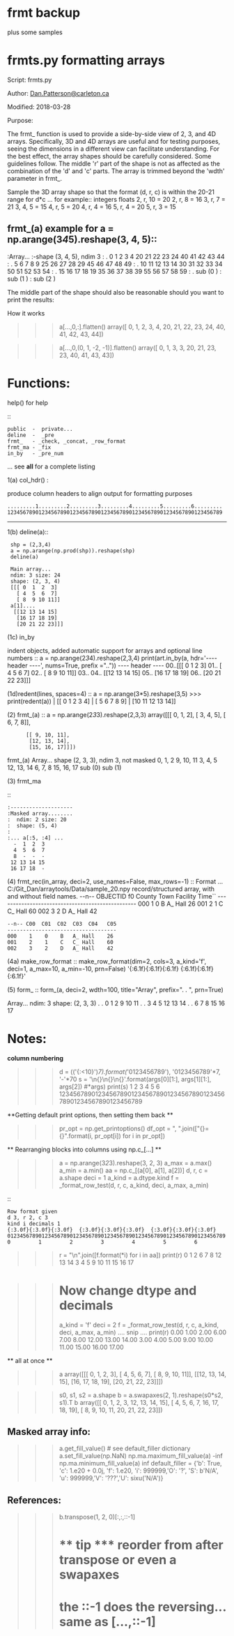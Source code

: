 # frmt backup

plus some samples


frmts.py  formatting arrays
===========================

Script:   frmts.py

Author:   Dan.Patterson@carleton.ca

Modified: 2018-03-28

Purpose:

  The frmt_ function is used to provide a side-by-side view of 2, 3, and 4D
  arrays.  Specifically, 3D and 4D arrays are useful and for testing
  purposes, seeing the dimensions in a different view can facilitate
  understanding.  For the best effect, the array shapes should be carefully
  considered. Some guidelines follow.  The middle 'r' part of the shape is
  not as affected as the combination of the 'd' and 'c' parts.  The array is
  trimmed beyond the 'wdth' parameter in frmt_.

  Sample the 3D array shape so that the format (d, r, c)
  is within the 20-21 range for d*c ... for example::
        integers          floats
        2, r, 10  = 20    2, r, 8 = 16
        3, r,  7  = 21    3, 4, 5 = 15
        4, r,  5  = 20    4, r, 4 = 16
        5, r,  4  = 20    5, r, 3 = 15


  frmt_(a)  example for a =  np.arange(3*4*5).reshape(3, 4, 5)::
  ---------------------------------------------------
  :Array...
  :-shape (3, 4, 5), ndim 3
  :  .  0  1  2  3  4    20 21 22 23 24    40 41 42 43 44
  :  .  5  6  7  8  9    25 26 27 28 29    45 46 47 48 49
  :  . 10 11 12 13 14    30 31 32 33 34    50 51 52 53 54
  :  . 15 16 17 18 19    35 36 37 38 39    55 56 57 58 59
  :  .   sub (0 )        : sub (1 )        : sub (2 )

  The middle part of the shape should also be reasonable should you want
  to print the results:

  How it works

  >>> a[...,0,:].flatten()
  array([ 0,  1,  2,  3,  4, 20, 21, 22, 23, 24, 40, 41, 42, 43, 44])

  >>> a[...,0,(0, 1, -2, -1)].flatten()
  array([ 0,  1,  3,  3, 20, 21, 23, 23, 40, 41, 43, 43])


Functions:
=========
help(<function name>) for help

::

    public  -  private...
    deline  -  _pre
    frmt_   - _check, _concat, _row_format
    frmt_ma - _fix
    in_by   - _pre_num

 ... see __all__ for a complete listing

1(a) col_hdr() :

produce column headers to align output for formatting purposes

``.........1.........2.........3.........4.........5.........6.........
123456789012345678901234567890123456789012345678901234567890123456789``

----------------------------------------------------------------------


1(b)  deline(a)::

     shp = (2,3,4)
     a = np.arange(np.prod(shp)).reshape(shp)
     deline(a)

     Main array...
     ndim: 3 size: 24
     shape: (2, 3, 4)
     [[[ 0  1  2  3]
       [ 4  5  6  7]
       [ 8  9 10 11]]
     a[1]....
      [[12 13 14 15]
       [16 17 18 19]
       [20 21 22 23]]]

(1c) in_by

indent objects, added automatic support for arrays and optional line numbers
::
     a = np.arange(2*3*4).reshape(2,3,4)
     print(art.in_by(a, hdr='---- header ----', nums=True, prefix =".."))
     ---- header ----
     00..[[[ 0  1  2  3]
     01..  [ 4  5  6  7]
     02..  [ 8  9 10 11]]
     03..
     04.. [[12 13 14 15]
     05..  [16 17 18 19]
     06..  [20 21 22 23]]]

(1d)redent(lines, spaces=4)
::
     a = np.arange(3*5).reshape(3,5)
     >>> print(redent(a))
     |    [[ 0  1  2  3  4]
     |     [ 5  6  7  8  9]
     |     [10 11 12 13 14]]

(2) frmt_(a)
::
   a = np.arange(2*3*3).reshape(2,3,3)
   array([[[ 0,  1,  2],
           [ 3,  4,  5],
           [ 6,  7,  8]],

          [[ 9, 10, 11],
           [12, 13, 14],
           [15, 16, 17]]])
   frmt_(a)
   Array... shape (2, 3, 3), ndim 3, not masked
    0,  1,  2     9, 10, 11
    3,  4,  5    12, 13, 14
    6,  7,  8    15, 16, 17
   sub (0)       sub (1)

(3) frmt_ma

::

    :--------------------
    :Masked array........
    :  ndim: 2 size: 20
    :  shape: (5, 4)
    :
    :... a[:5, :4] ...
      -  1  2  3
      4  5  6  7
      8  -  -  -
     12 13 14 15
     16 17 18  -


(4) frmt_rec(in_array, deci=2, use_names=False, max_rows=-1)
::
    Format ... C:/Git_Dan/arraytools/Data/sample_20.npy
    record/structured array, with and without field names.
    --n-- OBJECTID   f0  County  Town  Facility  Time``
    -------------------------------------------------
    000         1    0       B    A_      Hall    26
    001         2    1       C    C_      Hall    60
    002         3    2       D    A_      Hall    42

    --n-- C00  C01  C02  C03  C04   C05
    -----------------------------------
    000    1    0    B   A_ Hall    26
    001    2    1    C   C_ Hall    60
    002    3    2    D   A_ Hall    42


(4a) make_row_format
::
    make_row_format(dim=2, cols=3, a_kind='f', deci=1,
                    a_max=10, a_min=-10, prn=False)
    '{:6.1f}{:6.1f}{:6.1f}  {:6.1f}{:6.1f}{:6.1f}'

(5) form_
::
  form_(a, deci=2, wdth=100, title="Array", prefix=". . ", prn=True)

  Array... ndim: 3  shape: (2, 3, 3)
  . .   0  1  2    9 10 11
  . .   3  4  5   12 13 14
  . .   6  7  8   15 16 17


Notes:
=====

**column numbering**

>>> d = (('{:<10}')*7).format(*'0123456789'), '0123456789'*7, '-'*70
>>> s = '\n{}\n{}\n{}'.format(args[0][1:], args[1][1:], args[2]) #*args)
>>> print(s)
             1         2         3         4         5         6
    123456789012345678901234567890123456789012345678901234567890123456789


**Getting default print options, then setting them back **

>>> pr_opt = np.get_printoptions()
>>> df_opt = ", ".join(["{}={}".format(i, pr_opt[i]) for i in pr_opt])


** Rearranging blocks into columns using np.c_[...] **

>>>  a = np.arange(3*2*3).reshape(3, 2, 3)
>>>  a_max = a.max()
>>>  a_min = a.min()
>>>  aa = np.c_[(a[0], a[1], a[2])]
>>>  d, r, c = a.shape
>>>  deci = 1
>>>  a_kind = a.dtype.kind
>>>  f = _format_row_test(d, r, c, a_kind, deci, a_max, a_min)


::

    Row format given
    d 3, r 2, c 3
    kind i decimals 1
    {:3.0f}{:3.0f}{:3.0f}  {:3.0f}{:3.0f}{:3.0f}  {:3.0f}{:3.0f}{:3.0f}
    0123456789012345678901234567890123456789012345678901234567890123456789
    0         1         2         3         4         5         6

>>>  r = "\n".join([f.format(*i) for i in aa])
>>>  print(r)
  0  1  2    6  7  8   12 13 14
  3  4  5    9 10 11   15 16 17

>>> # Now change dtype and decimals
>>>  a_kind = 'f'
>>>  deci = 2
>>>  f = _format_row_test(d, r, c, a_kind, deci, a_max, a_min)
 .... snip ....
>>>  print(r)
  0.00  1.00  2.00    6.00  7.00  8.00   12.00 13.00 14.00
  3.00  4.00  5.00    9.00 10.00 11.00   15.00 16.00 17.00


** all at once **

>>> a
array([[[ 0,  1,  2,  3],
        [ 4,  5,  6,  7],
        [ 8,  9, 10, 11]],
       [[12, 13, 14, 15],
        [16, 17, 18, 19],
        [20, 21, 22, 23]]])

>>>  s0, s1, s2 = a.shape
>>>  b = a.swapaxes(2, 1).reshape(s0*s2, s1).T
>>>  b
  array([[ 0,  1,  2,  3, 12, 13, 14, 15],
         [ 4,  5,  6,  7, 16, 17, 18, 19],
         [ 8,  9, 10, 11, 20, 21, 22, 23]])


Masked array info:
------------------

>>>  a.get_fill_value() # see default_filler dictionary
>>>  a.set_fill_value(np.NaN)
>>>  np.ma.maximum_fill_value(a)   -inf
>>>  np.ma.minimum_fill_value(a)    inf
>>>  default_filler =
     {'b': True, 'c': 1.e20 + 0.0j, 'f': 1.e20, 'i': 999999,'O': '?',
      'S': b'N/A', 'u': 999999,'V': '???','U': sixu('N/A')}


References:
-----------

>>> b.transpose(1, 2, 0)[:,:,::-1]
>>> # ** tip *** reorder from after transpose or even a swapaxes
>>> # the ::-1 does the reversing... same as [...,::-1]

